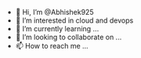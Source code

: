 - 👋 Hi, I’m @Abhishek925
- 👀 I’m interested in cloud and devops
- 🌱 I’m currently learning ...
- 💞️ I’m looking to collaborate on ...
- 📫 How to reach me ...

<!---
Abhishek925/Abhishek925 is a ✨ special ✨ repository because its `README.md` (this file) appears on your GitHub profile.
You can click the Preview link to take a look at your changes.
--->
